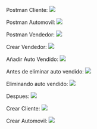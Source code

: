 Postman Cliente: 
![](https://github.com/federicogandaria/reto-automovil/blob/main/PostmanCliente.png)

Postman Automovil: 
![](https://github.com/federicogandaria/reto-automovil/blob/main/PostmanAutomovil.png)

Postman Vendedor: 
![](https://github.com/federicogandaria/reto-automovil/blob/main/PostmanVendedor.png)

Crear Vendedor: 
![](https://github.com/federicogandaria/reto-automovil/blob/main/CrearVendedor.png)

Añadir Auto Vendido: 
![](https://github.com/federicogandaria/reto-automovil/blob/main/AgregarAutoVendido.png)

Antes de eliminar auto vendido: 
![](https://github.com/federicogandaria/reto-automovil/blob/main/AntesDeEliminar.png)

Eliminando auto vendido:
![](https://github.com/federicogandaria/reto-automovil/blob/main/EliminarAutoVendido.png)

Despues:
![](https://github.com/federicogandaria/reto-automovil/blob/main/DespuesDeEliminar.png)

Crear Cliente: 
![](https://github.com/federicogandaria/reto-automovil/blob/main/CrearCliente.png)

Crear Automovil:
![](https://github.com/federicogandaria/reto-automovil/blob/main/CrearAutomovil.png)
